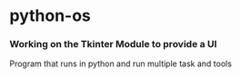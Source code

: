 # python-os

### Working on the Tkinter Module to provide a UI

Program that runs in python and run multiple task and tools
